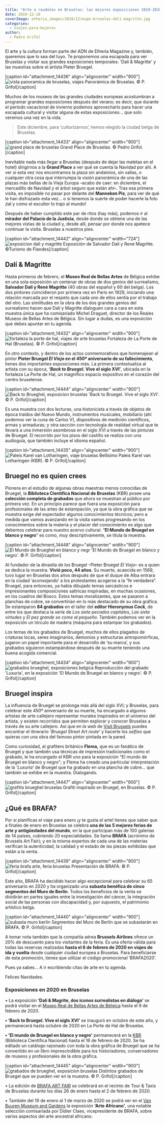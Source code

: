 ```yaml
---
title: "Arte a raudales en Bruselas: las mejores exposiciones 2019-2020"
date: 2019-12-10
coverImage: etheria_images/2019/12/expo-bruselas-dali-magritte.jpg
categories: 
  - viajes-para-mujeres
author: 
  - Pedro Grifol
---
```


El arte y la cultura forman parte del ADN de Etheria Magazine y, también, queremos que 
lo sea del tuyo. Te proponemos una escapada para ver Bruselas y visitar sus grandes 
exposiciones temporales: 'Dalí & Magritte' y las muestras sobre el artista Pieter 
Bruegel. 

\[caption id="attachment\_14436" align="aligncenter" width="900"\]![vista panoramica de bruselas, viajes](etheria_images/2019/11/vistas-Bruselas-900x589.jpg "Panorámica de Bruselas") Panorámica de Bruselas. © P. Grifol\[/caption\]

Muchos de los museos de las grandes ciudades europeas acostumbran a programar grandes exposiciones después del verano; es decir, que durante el período vacacional de invierno podemos aprovecharlo para hacer una escapada cultural y visitar alguna de estas exposiciones… que solo veremos una vez en la vida.

> Este diciembre, para ‘culturizarnos’, hemos elegido la ciudad belga de Bruselas. 

\[caption id="attachment\_14433" align="aligncenter" width="900"\]![grand place de bruselas](etheria_images/2019/11/Grand-place-Bruselas-900x664.jpg "Grand Place de Bruselas.") Grand Place de Bruselas. © Pedro Grifol.\[/caption\]

Inevitable nada más llegar a Bruselas (después de dejar las maletas en el hotel) dirigirnos a la **Grand Place** a ver qué se cuenta la Navidad por ahí. A ver si esta vez nos encontramos la plaza sin andamios, sin vallas, o cualquier otra cosa que interrumpa la visión panorámica de una de las plazas más bellas de la Vieja Europa –acabo de caer: en diciembre, el mercadillo de Navidad y el árbol seguro que están ahí–. Tras esa primera visita, es imposible no pasar por delante del **Manneken Pis**, para ver de qué le han disfrazado esta vez… o si tenemos la suerte de poder hacerle la foto ¡tal y como el escultor lo trajo al mundo!

Después de haber cumplido este par de ritos (hay más), podemos ir al **mirador del Palacio de la Justicia**, desde donde se obtiene una de las mejores vistas de la ciudad y, desde allí, pensar por donde nos apetece continuar la visita. Bruselas a nuestros pies.

\[caption id="attachment\_14442" align="aligncenter" width="724"\]![exposicion dali y magritte](etheria_images/2019/12/poster-expo-dali-y-Magritte-724x1024.jpg "Exposición de Salvador Dalí y René Magritte.") Exposición de Salvador Dalí y René Magritte. ©Turismo de Flandes\[/caption\]

## Dalí & Magritte

Hasta primeros de febrero, el **Museo Real de Bellas Artes** de Bélgica exhibe en una sola exposición un centenar de obras de dos genios del surrealismo, **Salvador Dalí y René Magritte** (40 obras del español y 60 del belga). Los dos pintores coincidieron por primera vez en París en 1929, iniciando una relación marcada por el respeto que cada uno de ellos sentía por el trabajo del otro. Las similitudes en la obra de los dos grandes genios del surrealismo hacen que Dalí y Magritte dialoguen cara a cara en esta muestra única que ha comisariado Michel Draguet, director de los Reales Museos de Bellas Artes de Bélgica. Sin lugar a dudas, es una exposición que debes apuntar en tu agenda.

\[caption id="attachment\_14432" align="aligncenter" width="900"\]![fortaleza la porte de hal, viajes de arte bruselas](etheria_images/2019/11/bruselas-puerta-hal-900x340.jpg "Fortaleza de La Porte de Hal (Bruselas)") Fortaleza de La Porte de Hal (Bruselas). © P. Grifol\[/caption\]

En otro contexto, y dentro de los actos conmemorativos que homenajean al pintor **Pieter Bruegel _El Viejo_ en el 450º aniversario de su fallecimiento**, tienes dos importantes exposiciones más. La primera contextualiza al artista con su época, **‘_Back to Bruegel_. Vive el siglo XVI’**, ubicada en la fortaleza La Porte de Hal, un magnífico espacio expositivo en el corazón del centro bruselense.

\[caption id="attachment\_14444" align="aligncenter" width="900"\]![Back to Brueghel, exposicion bruselas](etheria_images/2019/12/back-to-brueghel-bruselas-900x575.jpg "'Back to Brueghel. Vive el siglo XVI'.") 'Back to Bruegel. Vive el siglo XVI'. © P. Grifol\[/caption\]

Es una muestra con dos lecturas, una historicista a través de objetos de época traídos del Nuevo Mundo, instrumentos musicales, mobiliario (ahí podemos ver la cuna de Carlos V), dispositivos de medición científicos, armas y armaduras; y otra sección con tecnología de realidad virtual que te llevará a una inmersión asombrosa en el siglo XVI a través de las pinturas de Bruegel. El recorrido por los pisos del castillo se realiza con una audioguía, que también incluye el idioma español.

\[caption id="attachment\_14435" align="aligncenter" width="900"\]![Paleis Karel van Lotharingen, viaje bruselas](etheria_images/2019/11/paleis-karel-van-lotharingen-900x592.jpg "Bellísimo Paleis Karel van Lotharingen (KBR).") Bellísimo Paleis Karel van Lotharingen (KBR). © P. Grifol\[/caption\]

## Bruegel no es quien crees

Pionera en el estudio de algunas obras maestras menos conocidas de Bruegel, la **Biblioteca Científica Nacional de Bruselas** (KBR) posee una **colección completa de grabados** que ahora se muestran al público por primera vez. En un principio parece que fuera una exposición para profesionales de las artes de estampación, ya que la obra gráfica que se muestra exige del espectador algunos conocimientos técnicos; pero a medida que vamos avanzando en la visita vamos progresando en los conocimientos sobre la materia y el placer del conocimiento es algo que debemos celebrar para nuestro acervo cultural. “**El Mundo de Bruegel en blanco y negro**” es como, muy descriptivamente, se titula la muestra.

\[caption id="attachment\_14448" align="aligncenter" width="900"\]![El Mundo de Brueghel en blanco y negr](etheria_images/2019/12/Bruegel-en-blanco-y-negro-bruselas-900x597.jpg "'El Mundo de Brueghel en blanco y negro'.") 'El Mundo de Bruegel en blanco y negro'. © P. Grifol\[/caption\]

Al fundador de la dinastía de los Bruegel –Pieter Bruegel _El Viejo_– es a quien se dedica la muestra. **Vivió poco, 44 años**. Su muerte, acaecida en 1569, tuvo lugar en Bruselas dos años después de que el duque de Alba entrara en la ciudad ‘aconsejando’ a los protestantes acogerse a la “fe verdadera”. Bruegel, para entonces, ya había dibujado temas sarcásticos e impresionantes composiciones satíricas inspiradas, en muchas ocasiones, en los cuadros del Bosco. Estos temas moralizantes, que se pasaron a planchas de cobre, se convertirían en lo más destacado de su obra gráfica. Se estamparon **84 grabados** en el taller del **editor Hieronymus Cock**, de entre los que destaca la serie de _Los_ _siete pecados capitales_, _Las siete virtudes_ y _El pez grande se come al pequeño_. También podemos ver en la exposición un tórculo de madera (máquina para estampar los grabados).

Los temas de los grabados de Bruegel, muchos de ellos plagados de criaturas locas, seres imaginarios, demonios y estructuras antropomórficas, jugaron un papel importante para el desarrollo de ‘su marca’, y sus grabados siguieron estampándose después de su muerte teniendo una buena acogida comercial.

\[caption id="attachment\_14434" align="aligncenter" width="900"\]![grabados brueghel, exposiciones belgica](etheria_images/2019/11/Luxuria-Reproduccion-mural-900x600.jpg "Reproducción del grabado 'Luxuria', en la exposición 'El Mundo de Brueghel en blanco y negro'.") Reproducción del grabado 'Luxuria', en la exposición 'El Mundo de Bruegel en blanco y negro'. © P. Grifol\[/caption\]

## Bruegel inspira

La influencia de Bruegel se prolonga más allá del siglo XVI; y Bruselas, para celebrar este 450º aniversario de su muerte, ha encargado a algunos artistas de arte callejero representar murales inspirados en el universo del artista, y existen recorridos que permiten explorar y conocer Bruselas a través de su arte callejero. Así que en _la web_ de [Visit Brussels](https://visit.brussels/es) puedes encontrar el itinerario _‘Bruegel Street Art route’_ y hacerte los _selfies_ que quieras con una obra del famoso pintor pintada en la pared.

Como curiosidad, al grafitero británico **Flema,** que es un fanático de Bruegel y que también usa técnicas de impresión tradicionales como el grabado, le ha encargado el KBR uno para la exposición “El mundo de Bruegel en blanco y negro"; y Flema ha creado una particular interpretación de la _‘Luxuria’_ de Bruegel que ha grabado en una plancha de cobre… que también se exhibe en la muestra. Dialogando.

\[caption id="attachment\_14447" align="aligncenter" width="900"\]![grafitis brueghel bruselas](etheria_images/2019/12/grafiti-mural-brueghel-bruselas-900x563.jpg "Grafiti inspirado en Brueghel, en Bruselas.") Grafiti inspirado en Bruegel, en Bruselas. © P. Grifol\[/caption\]

## ¿Qué es BRAFA?

Por si planificas el viaje para enero ¡y te gusta el arte! tienes que saber que a finales de enero en Bruselas se celebra **una de las 5 mejores ferias de arte y antigüedades del mundo**, en la que participan más de 100 galerías de 14 países, cubriendo 20 especialidades. Se llama **BRAFA** (acrónimo de Brussels Art Fair); y en la misma expertos de cada una de las materias verifican la autenticidad, la calidad y el estado de las piezas exhibidas que están a la venta.

\[caption id="attachment\_14439" align="aligncenter" width="900"\]![feria brafa arte, feria bruselas](etheria_images/2019/12/brafa-bruselas-presentacion-900x646.jpg "Presentación de BRAFA.") Presentación de BRAFA. © P. Grifol\[/caption\]

Este año, BRAFA ha decidido hacer algo excepcional para celebrar su 65 aniversario en 2020 y ha organizado una **subasta benéfica de cinco segmentos del Muro de Berlín**. Todos los beneficios de la venta se dividirán en partes iguales entre la investigación del cáncer, la integración social de las personas con discapacidad y, por supuesto, el patrimonio artístico belga.

\[caption id="attachment\_14440" align="aligncenter" width="900"\]![subasta muro berlin](etheria_images/2019/12/subasta-muro-berlin-900x550.jpg "Segmentos del Muro de Berlín que se subastarán en BRAFA.") Segmentos del Muro de Berlín que se subastarán en BRAFA. © P. Grifol\[/caption\]

A tomar nota también que la compañía aérea **Brussels Airlines** ofrece un 20% de descuento para los visitantes de la feria. Es una oferta válida para todas las reservas realizadas **hasta el 6 de febrero de 2020 en viajes de ida y vuelta** desde cualquier ciudad europea a Bruselas. Para beneficiarse de esta promoción, tienes que utilizar el código promocional ‘BRAFA2020’.

Pues ya sabes… A ir escribiendo citas de arte en tu agenda.

Felices Navidades.

### Exposiciones en 2020 en Bruselas

• La exposición **‘Dalí & Magrite, dos iconos surrealistas en diálogo’** se podrá visitar en el [Museo Real de Bellas Artes de Bélgica](http://www.fine-arts-museum.be) hasta el 9 de febrero de 2020.

**• ‘Back to Bruegel. Vive el siglo XVI’** se inauguró en octubre de este año, y permanecerá hasta octubre de 2020 en La Porte de Hal de Bruselas.

**• 'El mundo de Bruegel en blanco y negro'** permanecerá en la [KBR](http://www.kbr.be) (Biblioteca Científica Nacional) hasta el 16 de febrero de 2020. Se ha editado un catálogo razonado con toda la obra gráfica de Bruegel que se ha convertido en un libro imprescindible para los historiadores, conservadores de museos y profesionales de la obra gráfica.

\[caption id="attachment\_14445" align="aligncenter" width="900"\]![grabados de brueghel, exposicion bruselas](etheria_images/2019/12/grabados-brueghel-bruselas-900x688.jpg "Distintos grabados de Brueghel que se pueden ver en la muestra.") Distintos grabados de Bruegel que se pueden ver en la muestra. © P. Grifol\[/caption\]

• La edición de [BRAFA ART FAIR](http://www.brafa.art) se celebrará en el recinto de Tour & Taxis de Bruselas durante los días 26 de enero hasta el 2 de febrero de 2020.

• También del 19 de enero al 1 de marzo de 2020 se podrá ver en el [Van Buuren Museum and Gardens](http://www.museumvanbuuren.com) la exposición **‘Arte Africano’**, una notable selección comisariada por Didier Claes, vicepresidente de BRAFA, sobre varios aspectos del arte ancestral africano.
